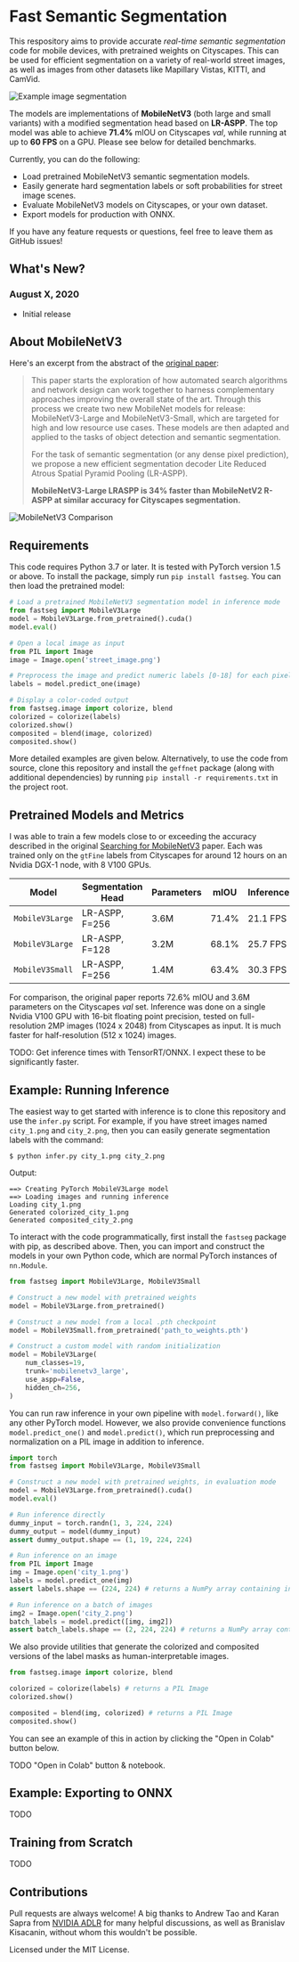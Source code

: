 # Fast Semantic Segmentation

This respository aims to provide accurate _real-time semantic segmentation_ code for mobile devices, with pretrained weights on Cityscapes. This can be used for efficient segmentation on a variety of real-world street images, as well as images from other datasets like Mapillary Vistas, KITTI, and CamVid.

![Example image segmentation](https://i.imgur.com/WspmlwN.jpg)



The models are implementations of **MobileNetV3** (both large and small variants) with a modified segmentation head based on **LR-ASPP**. The top model was able to achieve **71.4%** mIOU on Cityscapes _val_, while running at up to **60 FPS** on a GPU. Please see below for detailed benchmarks.

Currently, you can do the following:

- Load pretrained MobileNetV3 semantic segmentation models.
- Easily generate hard segmentation labels or soft probabilities for street image scenes.
- Evaluate MobileNetV3 models on Cityscapes, or your own dataset.
- Export models for production with ONNX.

If you have any feature requests or questions, feel free to leave them as GitHub issues!

## What's New?

### August X, 2020

- Initial release

## About MobileNetV3

Here's an excerpt from the abstract of the [original paper](https://arxiv.org/abs/1905.02244):

> This paper starts the exploration of how automated search algorithms and network design can work together to harness complementary approaches improving the overall state of the art. Through this process we create two new MobileNet models for release: MobileNetV3-Large and MobileNetV3-Small, which are targeted for high and low resource use cases. These models are then adapted and applied to the tasks of object detection and semantic segmentation.
>
> For the task of semantic segmentation (or any dense pixel prediction), we propose a new efficient segmentation decoder Lite Reduced Atrous Spatial Pyramid Pooling (LR-ASPP).
>
> **MobileNetV3-Large LRASPP is 34% faster than MobileNetV2 R-ASPP at similar
accuracy for Cityscapes segmentation.**

![MobileNetV3 Comparison](https://i.imgur.com/tGemvpc.png)

## Requirements

This code requires Python 3.7 or later. It is tested with PyTorch version 1.5 or above. To install the package, simply run `pip install fastseg`. You can then load the pretrained model:

```python
# Load a pretrained MobileNetV3 segmentation model in inference mode
from fastseg import MobileV3Large
model = MobileV3Large.from_pretrained().cuda()
model.eval()

# Open a local image as input
from PIL import Image
image = Image.open('street_image.png')

# Preprocess the image and predict numeric labels [0-18] for each pixel
labels = model.predict_one(image)

# Display a color-coded output
from fastseg.image import colorize, blend
colorized = colorize(labels)
colorized.show()
composited = blend(image, colorized)
composited.show()
```

More detailed examples are given below. Alternatively, to use the code from source, clone this repository and install the `geffnet` package (along with additional dependencies) by running `pip install -r requirements.txt` in the project root.

## Pretrained Models and Metrics

I was able to train a few models close to or exceeding the accuracy described in the original [Searching for MobileNetV3](https://arxiv.org/abs/1905.02244) paper. Each was trained only on the `gtFine` labels from Cityscapes for around 12 hours on an Nvidia DGX-1 node, with 8 V100 GPUs.

| Model           | Segmentation Head | Parameters | mIOU  | Inference | Pretrained? |
| --------------- | ----------------- | ---------- | ----- | --------- | :---------: |
| `MobileV3Large` | LR-ASPP, F=256    | 3.6M       | 71.4% | 21.1 FPS  |      ✔      |
| `MobileV3Large` | LR-ASPP, F=128    | 3.2M       | 68.1% | 25.7 FPS  |             |
| `MobileV3Small` | LR-ASPP, F=256    | 1.4M       | 63.4% | 30.3 FPS  |      ✔      |

For comparison, the original paper reports 72.6% mIOU and 3.6M parameters on the Cityscapes _val_ set. Inference was done on a single Nvidia V100 GPU with 16-bit floating point precision, tested on full-resolution 2MP images (1024 x 2048) from Cityscapes as input. It is much faster for half-resolution (512 x 1024) images.

TODO: Get inference times with TensorRT/ONNX. I expect these to be significantly faster.

## Example: Running Inference

The easiest way to get started with inference is to clone this repository and use the `infer.py` script. For example, if you have street images named `city_1.png` and `city_2.png`, then you can easily generate segmentation labels with the command:

```shell
$ python infer.py city_1.png city_2.png
```

Output:
```
==> Creating PyTorch MobileV3Large model
==> Loading images and running inference
Loading city_1.png
Generated colorized_city_1.png
Generated composited_city_2.png
```

To interact with the code programmatically, first install the `fastseg` package with pip, as described above. Then, you can import and construct the models in your own Python code, which are normal PyTorch instances of `nn.Module`.

```python
from fastseg import MobileV3Large, MobileV3Small

# Construct a new model with pretrained weights
model = MobileV3Large.from_pretrained()

# Construct a new model from a local .pth checkpoint
model = MobileV3Small.from_pretrained('path_to_weights.pth')

# Construct a custom model with random initialization
model = MobileV3Large(
    num_classes=19,
    trunk='mobilenetv3_large',
    use_aspp=False,
    hidden_ch=256,
)
```

You can run raw inference in your own pipeline with `model.forward()`, like any other PyTorch model. However, we also provide convenience functions `model.predict_one()` and `model.predict()`, which run preprocessing and normalization on a PIL image in addition to inference.

```python
import torch
from fastseg import MobileV3Large, MobileV3Small

# Construct a new model with pretrained weights, in evaluation mode
model = MobileV3Large.from_pretrained().cuda()
model.eval()

# Run inference directly
dummy_input = torch.randn(1, 3, 224, 224)
dummy_output = model(dummy_input)
assert dummy_output.shape == (1, 19, 224, 224)

# Run inference on an image
from PIL import Image
img = Image.open('city_1.png')
labels = model.predict_one(img)
assert labels.shape == (224, 224) # returns a NumPy array containing integer labels

# Run inference on a batch of images
img2 = Image.open('city_2.png')
batch_labels = model.predict([img, img2])
assert batch_labels.shape == (2, 224, 224) # returns a NumPy array containing integer labels
```

We also provide utilities that generate the colorized and composited versions of the label masks as human-interpretable images.

```python
from fastseg.image import colorize, blend

colorized = colorize(labels) # returns a PIL Image
colorized.show()

composited = blend(img, colorized) # returns a PIL Image
composited.show()
```

You can see an example of this in action by clicking the "Open in Colab" button below.

TODO "Open in Colab" button & notebook.

## Example: Exporting to ONNX

TODO

## Training from Scratch

TODO

## Contributions

Pull requests are always welcome! A big thanks to Andrew Tao and Karan Sapra from [NVIDIA ADLR](https://nv-adlr.github.io/) for many helpful discussions, as well as Branislav Kisacanin, without whom this wouldn't be possible.

Licensed under the MIT License.
